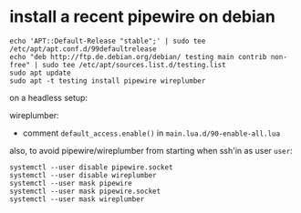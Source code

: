 # install a recent pipewire on debian

```
echo 'APT::Default-Release "stable";' | sudo tee /etc/apt/apt.conf.d/99defaultrelease
echo "deb http://ftp.de.debian.org/debian/ testing main contrib non-free" | sudo tee /etc/apt/sources.list.d/testing.list
sudo apt update
sudo apt -t testing install pipewire wireplumber
```

on a headless setup:

wireplumber:
- comment `default_access.enable()` in `main.lua.d/90-enable-all.lua`

also, to avoid pipewire/wireplumber from starting when ssh'in as user `user`:

```
systemctl --user disable pipewire.socket
systemctl --user disable wireplumber
systemctl --user mask pipewire
systemctl --user mask pipewire.socket
systemctl --user mask wireplumber
```

